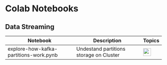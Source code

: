 # Colab Notebooks

## Data Streaming

|              Notebook                  |                Description               | Topics |
| -------------------------------------- | -----------------------------------------| -----|
| explore-how-kafka-partitions-work.pynb | Undestand partitions storage on Cluster  | <img src="https://upload.wikimedia.org/wikipedia/commons/thumb/0/0a/Apache_kafka-icon.svg/1200px-Apache_kafka-icon.svg.png" width="25"> |
